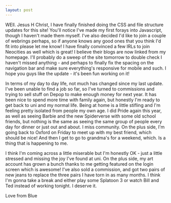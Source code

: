 ```yaml
---
layout: post
---
```


WEll. Jesus H Christ, I have finally finished doing the CSS and file structure updates for this site! You'll notice I've made my first forays into Javascript, though I haven't made them myself. I've also decided I'd like to join a couple of webrings perhaps, so if anyone knows any good ones that you think I'd fit into please let me know! I have finally convinced a few IRLs to join Neocities as well which is great! I believe their blogs are now linked from my homepage. I'll probably do a sweep of the site tomorrow to double check I haven't missed anything - and perhaps to finally fix the spacing on the navigation bar and make sure everything's responsive for mobile and such. I hope you guys like the update - it's been fun working on it!

In terms of my day to day life, not much has changed since my last update. I've been unable to find a job so far, so I've turned to commissions and trying to sell stuff on Depop to make enough money for next year. It has been nice to spend more time with family again, but honestly I'm ready to get back to uni and my normal life. Being at home is a little stifling and I'm feeling pretty isolated from people my own age. I did Pride again this year, as well as seeing Barbie and the new Spiderverse with some old school friends, but nothing is the same as seeing the same group of people every day for dinner or just out and about. I miss community. On the plus side, I'm going back to Oxford on Friday to meet up with my best friend, which should be nice! And then I get to go to grandma's for a weekend, which. Is a thing that is happening to me.

I think I'm coming across a little miserable but I'm honestly OK - just a little stressed and missing the joy I've found at uni. On the plus side, my art account has grown a bunch thanks to me getting featured on the login screen which is awesome! I've also sold a commission, and got two pairs of new jeans to replace the three pairs I have torn in as many months. I think I'm gonna take a break and either play some Splatoon 3 or watch Bill and Ted instead of working tonight. I deserve it.

Love from Blue